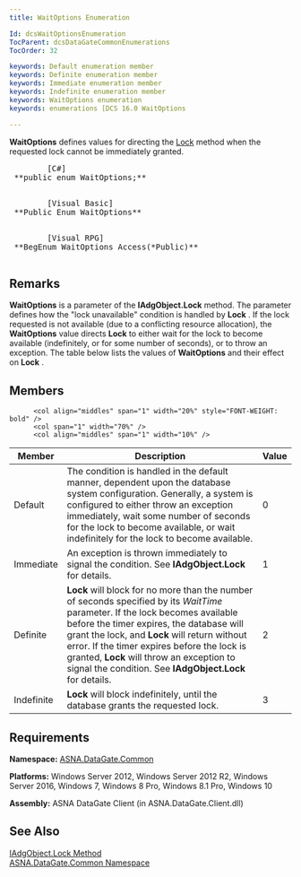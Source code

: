 ```yaml
---
title: WaitOptions Enumeration

Id: dcsWaitOptionsEnumeration
TocParent: dcsDataGateCommonEnumerations
TocOrder: 32

keywords: Default enumeration member
keywords: Definite enumeration member
keywords: Immediate enumeration member
keywords: Indefinite enumeration member
keywords: WaitOptions enumeration
keywords: enumerations [DCS 16.0 WaitOptions

---
```


<span> **WaitOptions** </span> defines values for directing the [Lock](iadg-object-class-lock-method.html) method when the requested lock cannot be immediately granted.
<pre class="prettyprint">
        <span class="lang">[C#]</span>
 **public enum WaitOptions;** 
      </pre>
<pre class="prettyprint">
        <span class="lang">[Visual Basic] </span>
 **Public Enum WaitOptions** 
      </pre>
<pre class="prettyprint">
        <span class="lang">[Visual RPG]</span>
 **BegEnum WaitOptions Access(*Public)** 
      </pre>

## Remarks

**WaitOptions** is a parameter of the **IAdgObject.Lock** method. The parameter defines how the "lock unavailable" condition is handled by **Lock** . If the lock requested is not available (due to a conflicting resource allocation), the **WaitOptions** value directs **Lock** to either wait for the lock to become available (indefinitely, or for some number of seconds), or to throw an exception. The table below lists the values of **WaitOptions** and their effect on **Lock** .
## Members


          <col align="middles" span="1" width="20%" style="FONT-WEIGHT: bold" />
          <col span="1" width="70%" />
          <col align="middles" span="1" width="10%" />

| Member | Description | Value |
| ---- | ---- | ---- |
| Default | The condition is handled in the default manner, dependent upon the database system configuration. Generally, a system is configured to either throw an exception immediately, wait some number of seconds for the lock to become available, or wait indefinitely for the lock to become available. | 0 |
| Immediate | An exception is thrown immediately to signal the condition. See **IAdgObject.Lock** for details. | 1 |
| Definite | **Lock** will block for no more than the number of seconds specified by its *WaitTime* parameter. If the lock becomes available before the timer expires, the database will grant the lock, and **Lock** will return without error. If the timer expires before the lock is granted, **Lock** will throw an exception to signal the condition. See **IAdgObject.Lock** for details. | 2 |
| Indefinite | **Lock** will block indefinitely, until the database grants the requested lock. | 3 |



## Requirements

**Namespace:** [ASNA.DataGate.Common](datagate-common-namespace.html) 

**Platforms:** Windows Server 2012, Windows Server 2012 R2, Windows Server 2016, Windows 7, Windows 8 Pro, Windows 8.1 Pro, Windows 10

**Assembly:** ASNA DataGate Client (in ASNA.DataGate.Client.dll)
## See Also


[IAdgObject.Lock Method](iadg-object-class-lock-method.html) <br />
[ASNA.DataGate.Common Namespace](datagate-common-namespace.html)

